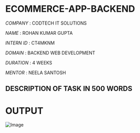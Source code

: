 # ECOMMERCE-APP-BACKEND

*COMPANY* : CODTECH IT SOLUTIONS

*NAME* : ROHAN KUMAR GUPTA 

*INTERN ID* : CT4MKNM

*DOMAIN* : BACKEND WEB DEVELOPMENT

*DURATION* : 4 WEEKS

*MENTOR* : NEELA SANTOSH

## DESCRIPTION OF TASK  IN 500 WORDS

# OUTPUT

![Image](https://github.com/user-attachments/assets/2c1ac7aa-594d-4577-b3ad-4f4d4cb55fd1)
